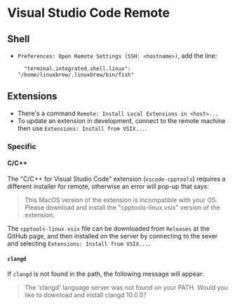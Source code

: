 # Visual Studio Code Remote

## Shell

- `Preferences: Open Remote Settings (SSH: <hostname>)`, add the line:

        "terminal.integrated.shell.linux": "/home/linuxbrew/.linuxbrew/bin/fish"

## Extensions

- There's a command `Remote: Install Local Extensions in <host>...`
- To update an extension in development, connect to the remote machine then use `Extensions: Install from VSIX...`.

### Specific

#### C/C++

The "C/C++ for Visual Studio Code" extension (`vscode-cpptools`) requires a different installer for remote, otherwise an error will pop-up that says:

> This MacOS version of the extension is incompatible with your OS. Please download and install the "cpptools-linux.vsix" version of the extension.

The `cpptools-linux.vsix` file can be downloaded from `Releases` at the GitHub page, and then installed on the server by connecting to the sever and selecting `Extensions: Install from VSIX...`.

#### `clangd`

If `clangd` is not found in the path, the following message will appear:

> The 'clangd' language server was not found on your PATH.
> Would you like to download and install clangd 10.0.0?
